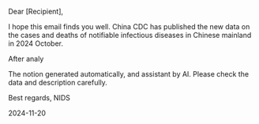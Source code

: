 Dear [Recipient],

I hope this email finds you well. China CDC has published the new data on the cases and deaths of notifiable infectious diseases in Chinese mainland in 2024 October.

After analy

The notion generated automatically, and assistant by AI. Please check the data and description carefully.

Best regards,
NIDS

2024-11-20

